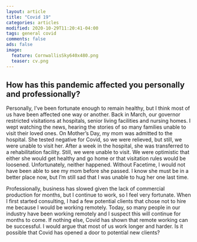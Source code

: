 ```yaml
---
layout: article
title: "Covid 19"
categories: articles
modified: 2020-10-29T11:20:41-04:00
tags: general covid
comments: false
ads: false
image:
  feature: CornwallisSky640x480.png
  teaser: cv.png
---
```


## How has this pandemic affected you personally and professionally?


Personally, I’ve been fortunate enough to remain healthy, but I think most of us have been affected one way or another. Back in March,
our governor restricted visitations at hospitals, senior living facilities and nursing homes. I wept watching the news, hearing the
stories of so many families unable to visit their loved ones. On Mother’s Day, my mom was admitted to the hospital. She tested negative
for Covid, so we were relieved, but still, we were unable to visit her. After a week in the hospital, she was transferred to a rehabilitation facility.
Still, we were unable to visit. We were optimistic that either she would get healthy and go home or that visitation rules would be loosened. Unfortunately, neither happened.
Without Facetime, I would not have been able to see my mom before she passed. I know she must be in a better place now, but I’m still sad that I was unable to hug her one last time.

Professionally, business has slowed given the lack of commercial production for months, but I continue to work, so I feel very fortunate.
When I first started consulting, I had a few potential clients that chose not to hire me because I would be working remotely. Today,
so many people in our industry have been working remotely and I suspect this will continue for months to come.  If nothing else,
Covid has shown that remote working can be successful. I would argue that most of us work longer and harder.
Is it possible that Covid has opened a door to potential new clients?
